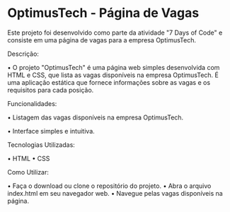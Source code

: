 # OptimusTech - Página de Vagas

Este projeto foi desenvolvido como parte da atividade "7 Days of Code" e consiste em uma página de vagas para a empresa OptimusTech.

Descrição:

• O projeto "OptimusTech" é uma página web simples desenvolvida com HTML e CSS, que lista as vagas disponíveis na empresa OptimusTech. É uma aplicação estática que fornece informações sobre as vagas e os requisitos para cada posição.

Funcionalidades:

• Listagem das vagas disponíveis na empresa OptimusTech.

• Interface simples e intuitiva.

Tecnologias Utilizadas:

• HTML
• CSS

Como Utilizar:

• Faça o download ou clone o repositório do projeto.
• Abra o arquivo index.html em seu navegador web.
• Navegue pelas vagas disponíveis na página.
